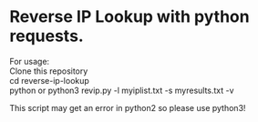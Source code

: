 # Reverse IP Lookup with python requests.
For usage: \
Clone this repository\
cd reverse-ip-lookup\
python or python3 revip.py -l myiplist.txt -s myresults.txt -v


This script may get an error in python2 so please use python3!
